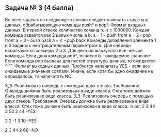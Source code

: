 ## Задача № 3 (4 балла)

Во всех задачах из следующего списка следует написать структуру данных, обрабатывающую команды push* и pop*.
Формат входных данных.
В первой строке количество команд n. n ≤ 1000000.
Каждая команда задаётся как 2 целых числа: a b.
a = 1 - push front
a = 2 - pop front
a = 3 - push back
a = 4 - pop back
Команды добавления элемента 1 и 3 заданы с неотрицательным параметром b.
Для очереди используются команды 2 и 3. Для дека используются все четыре команды.
Если дана команда pop*, то число b - ожидаемое значение. Если команда pop вызвана для пустой структуры данных, то ожидается “-1”.
Формат выходных данных.
Требуется напечатать YES - если все ожидаемые значения совпали. Иначе, если хотя бы одно ожидание не оправдалось, то напечатать NO.


3_3. Реализовать очередь с помощью двух стеков.
Требования: Очередь должна быть реализована в виде класса. Стек тоже должен быть реализован в виде класса.
3_3. Реализовать очередь с помощью двух стеков.
Требования: Очередь должна быть реализована в виде класса. Стек тоже должен быть реализован в виде класса.
in out
3
3 44
3 50
2 44
-YES

2
2 -1
3 10
-YES

2
3 44
2 66
-NO


